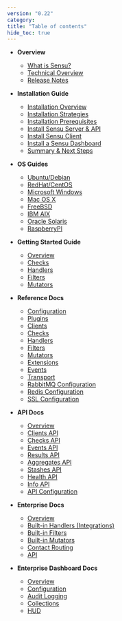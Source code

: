 ```yaml
---
version: "0.22"
category:
title: "Table of contents"
hide_toc: true
---
```


* **Overview**
  * [What is Sensu?](overview)
  * [Technical Overview](architecture)
  * [Release Notes](changelog)

* **Installation Guide**
  * [Installation Overview](installation-guide)
  * [Installation Strategies](installation-strategies)
  * [Installation Prerequisites](installation-prerequisites)
  * [Install Sensu Server & API](install-sensu-server-api)
  * [Install Sensu Client](install-sensu-client)
  * [Install a Sensu Dashboard](install-a-dashboard)
  * [Summary & Next Steps](installation-summary)

* **OS Guides**
  * [Ubuntu/Debian](sensu-on-ubuntu-debian)
  * [RedHat/CentOS](sensu-on-rhel-centos)
  * [Microsoft Windows](sensu-on-microsoft-windows)
  * [Mac OS X](sensu-on-mac-os-x)
  * [FreeBSD](sensu-on-freebsd)
  * [IBM AIX](sensu-on-ibm-aix)
  * [Oracle Solaris](sensu-on-oracle-solaris)
  * [RaspberryPI](sensu-on-raspberry-pi)

* **Getting Started Guide**
  * [Overview](getting-started)
  * [Checks](getting-started-with-checks)
  * [Handlers](getting-started-with-handlers)
  * [Filters](getting-started-with-filters)
  * [Mutators](getting-started-with-mutators)

* **Reference Docs**
  * [Configuration](configuration)
  * [Plugins](plugins)
  * [Clients](clients)
  * [Checks](checks)
  * [Handlers](handlers)
  * [Filters](filters)
  * [Mutators](mutators)
  * [Extensions](extensions)
  * [Events](events)
  * [Transport](transport)
  * [RabbitMQ Configuration](rabbitmq)
  * [Redis Configuration](redis)
  * [SSL Configuration](ssl)

* **API Docs**
  * [Overview](api-overview)
  * [Clients API](api-clients)
  * [Checks API](api-checks)
  * [Events API](api-events)
  * [Results API](api-results)
  * [Aggregates API](api-aggregates)
  * [Stashes API](api-stashes)
  * [Health API](api-health)
  * [Info API](api-info)
  * [API Configuration](api-configuration)

* **Enterprise Docs**
  * [Overview](enterprise-overview)
  * [Built-in Handlers (Integrations)](enterprise-built-in-handlers)
  * [Built-in Filters](enterprise-built-in-filters)
  * [Built-in Mutators](enterprise-built-in-mutators)
  * [Contact Routing](enterprise-contact-routing)
  * [API](enterprise-api)

* **Enterprise Dashboard Docs**
  * [Overview](enterprise-dashboard-overview)
  * [Configuration](enterprise-dashboard-configuration)
  * [Audit Logging](enterprise-dashboard-audit-logging)
  * [Collections](enterprise-dashboard-collections)
  * [HUD](enterprise-dashboard-hud)
